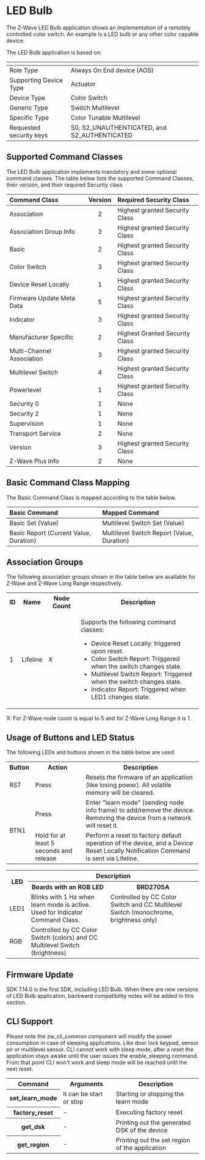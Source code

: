 # LED Bulb

The Z-Wave LED Bulb application shows an implementation of a remotely controlled color 
switch. An example is a LED bulb or any other color capable device.

The LED Bulb application is based on:

| <!-- -->                | <!-- -->                                     |
| ----------------------- | -------------------------------------------- |
| Role Type               | Always On End device (AOS)                   |
| Supporting  Device Type | Actuator                                     |
| Device Type             | Color Switch                                 |
| Generic Type            | Switch Multilevel                            |
| Specific Type           | Color Tunable Multilevel                     |
| Requested security keys | S0, S2_UNAUTHENTICATED, and S2_AUTHENTICATED |

## Supported Command Classes

The LED Bulb application implements mandatory and some optional command classes. The table below 
lists the supported Command Classes, their version, and their required Security class

| Command Class             | Version | Required Security Class        |
| :------------------------ | :-----: | :----------------------------- |
| Association               |    2    | Highest granted Security Class |
| Association Group Info    |    3    | Highest granted Security Class |
| Basic                     |    2    | Highest granted Security Class |
| Color Switch              |    3    | Highest granted Security Class |
| Device Reset Locally      |    1    | Highest granted Security Class |
| Firmware Update Meta Data |    5    | Highest granted Security Class |
| Indicator                 |    3    | Highest granted Security Class |
| Manufacturer Specific     |    2    | Highest Granted Security Class |
| Multi-Channel Association |    3    | Highest granted Security Class |
| Multilevel Switch         |    4    | Highest granted Security Class |
| Powerlevel                |    1    | Highest granted Security Class |
| Security 0                |    1    | None                           |
| Security 2                |    1    | None                           |
| Supervision               |    1    | None                           |
| Transport Service         |    2    | None                           |
| Version                   |    3    | Highest granted Security Class |
| Z-Wave Plus Info          |    2    | None                           |


## Basic Command Class Mapping

The Basic Command Class is mapped according to the table below.

| Basic Command                          | Mapped Command                             |
| :------------------------------------- | :----------------------------------------- |
| Basic Set (Value)                      | Multilevel Switch Set (Value)              |
| Basic Report (Current Value, Duration) | Multilevel Switch Report (Value, Duration) |

## Association Groups

The following association groups shown in the table below are available for Z-Wave and Z-Wave Long 
Range respectively.

<table>
<tr>
    <th>ID</th>
    <th>Name</th>
    <th>Node Count</th>
    <th>Description</th>
</tr><tr>
    <td>1</td>
    <td>Lifeline</td>
    <td>X</td>
    <td>
        <p>Supports the following command classes:</p>
        <ul>
            <li>Device Reset Locally: triggered upon reset.</li>
            <li>Color Switch Report: Triggered when the switch changes state.</li>
            <li>Multilevel Switch Report: Triggered when the switch changes state.</li>
            <li>Indicator Report: Triggered when LED1 changes state.</li>
        </ul>
    </td>
</tr>
</table>

X: For Z-Wave node count is equal to 5 and for Z-Wave Long Range it is 1.

## Usage of Buttons and LED Status

The following LEDs and buttons shown in the table below are used.

<table>
<tr>
    <th>Button</th>
    <th>Action</th>
    <th>Description</th>
</tr><tr>
    <td>RST</td>
    <td>Press</td>
    <td>Resets the firmware of an application (like losing power). All volatile memory will be cleared.</td>
</tr><tr>
    <td rowspan="2">BTN1</td>
    <td>Press</td>
    <td>
        Enter "learn mode" (sending node info frame) to add/remove the device.<br>
        Removing the device from a network will reset it.
    </td>
</tr><tr>
    <td>Hold for at least 5 seconds and release</td>
    <td>Perform a reset to factory default operation of the device, and a Device Reset Locally Notification Command is sent via Lifeline.</td>
</tr>
</table>

<table>
<tr>
    <th rowspan="2">LED</th>
    <th colspan="2">Description</th>
</tr><tr>
    <th>Boards with an RGB LED</th>
    <th>BRD2705A</th>
</tr><tr>
    <td>LED1</td>
    <td>
        Blinks with 1 Hz when learn mode is active.<br>
        Used for Indicator Command Class.
    </td>
    <td>
        Controlled by CC Color Switch and CC Multilevel Switch
        (monochrome, brightness only)
    </td>
</tr><tr>
    <td>RGB</td>
    <td>Controlled by CC Color Switch (colors) and CC Multilevel Switch (brightness)</td>
    <td></td>
</tr>
</table>

## Firmware Update

SDK 7.14.0 is the first SDK, including LED Bulb. When there are new versions of LED Bulb application, backward compatibility notes will be added in this section.

## CLI Support
Please note the zw_cli_common component will modify the power consumption in case of sleeping applications. Like door lock keypad, sensor pir or multilevel sensor. CLI cannot work with sleep mode, after a reset the application stays awake until the user issues the enable_sleeping command. From that point CLI won't work  and sleep mode will be reached until the next reset.


<table>
<tr>
    <th>Command</th>
    <th>Arguments</th>
    <th>Description</th>
</tr>
<tr>
    <th>set_learn_mode</th>
    <td>It can be start or stop</td>
    <td>Starting or stopping the learn mode</td>
</tr>
<tr>
    <th>factory_reset</th>
    <td>-</td>
    <td>Executing factory reset</td>
</tr>
<tr>
    <th>get_dsk</th>
    <td>-</td>
    <td>Printing out the generated DSK of the device</td>
</tr>
<tr>
    <th>get_region</th>
    <td>-</td>
    <td>Printing out the set region of the application</td>
</tr>
</table>
